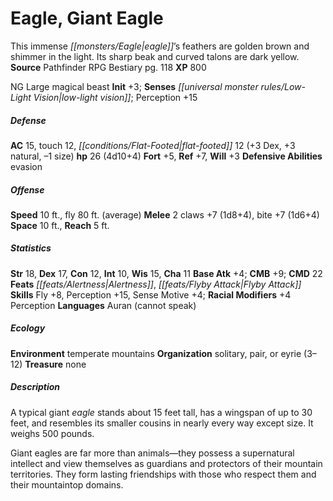 ﻿---
cssclass: [monsters]
title1: Eagle, Giant Eagle
desc_short: This immense eagle's feathers are golden brown and shimmer in the light.
  Its sharp beak and curved talons are dark yellow.
title2: Giant Eagle
CR: 3
sources:
- name: Pathfinder RPG Bestiary
  page: 118
  link: http://paizo.com/products/btpy8auu?Pathfinder-Roleplaying-Game-Bestiary
XP: 800
alignment: NG
size: Large
type: magical beast
initiative:
  bonus: 3
senses:
  low-light vision: true
AC:
  AC: 15
  touch: 12
  flat_footed: 12
  components:
    dex: 3
    natural: 3
    size: -1
HP:
  HP: 26
  long: 4d10+4
saves:
  fort: 5
  ref: 7
  will: 3
defensive_abilities:
- evasion
speeds:
  base: 10
  fly: 80
  fly_maneuverability: average
attacks:
  melee:
  - - text: 2 claws +7 (1d8+4)
      entries:
      - - damage: 1d8+4
      count: 2
      attack: claws
      bonus:
      - 7
    - text: bite +7 (1d6+4)
      entries:
      - - damage: 1d6+4
      attack: bite
      bonus:
      - 7
space: 10
reach: 5
ability_scores:
  STR: 18
  DEX: 17
  CON: 12
  INT: 10
  WIS: 15
  CHA: 11
BAB: 4
CMB: 9
CMD: 22
feats:
- name: Alertness
- name: Flyby Attack
skills:
  Fly: 8
  Perception: 15
  Sense Motive: 4
  _racial_mods:
    Perception:
      _: 4
languages:
- Auran (cannot speak)
ecology:
  environment: temperate mountains
  organization: solitary, pair, or eyrie (3-12)
  treasure_type: none
desc_long: |-
  A typical giant eagle stands about 15 feet tall, has a wingspan of up to 30 feet, and resembles its smaller cousins in nearly every way except size. It weighs 500 pounds.

  Giant eagles are far more than animals-they possess a supernatural intellect and view themselves as guardians and protectors of their mountain territories. They form lasting friendships with those who respect them and their mountaintop domains.

---

# Eagle, Giant Eagle
This immense _[[monsters/Eagle|eagle]]_’s feathers are golden brown and shimmer in the light. Its sharp beak and curved talons are dark yellow.
**Source** Pathfinder RPG Bestiary pg. 118
**XP** 800

NG Large magical beast
**Init** +3; **Senses** _[[universal monster rules/Low-Light Vision|low-light vision]]_; Perception +15

##### Defense

**AC** 15, touch 12, _[[conditions/Flat-Footed|flat-footed]]_ 12 (+3 Dex, +3 natural, –1 size)
**hp** 26 (4d10+4)
**Fort** +5, **Ref** +7, **Will** +3
**Defensive Abilities** evasion

##### Offense
**Speed** 10 ft., fly 80 ft. (average)
**Melee** 2 claws +7 (1d8+4), bite +7 (1d6+4)
**Space** 10 ft., **Reach** 5 ft.

##### Statistics
**Str** 18, **Dex** 17, **Con** 12, **Int** 10, **Wis** 15, **Cha** 11
**Base Atk** +4; **CMB** +9; **CMD** 22
**Feats** _[[feats/Alertness|Alertness]]_, _[[feats/Flyby Attack|Flyby Attack]]_
**Skills** Fly +8, Perception +15, Sense Motive +4; **Racial Modifiers** +4 Perception
**Languages** Auran (cannot speak)

##### Ecology

**Environment** temperate mountains
**Organization** solitary, pair, or eyrie (3–12)
**Treasure** none

##### Description

A typical giant _eagle_ stands about 15 feet tall, has a wingspan of up to 30 feet, and resembles its smaller cousins in nearly every way except size. It weighs 500 pounds.

Giant eagles are far more than animals—they possess a supernatural intellect and view themselves as guardians and protectors of their mountain territories. They form lasting friendships with those who respect them and their mountaintop domains.